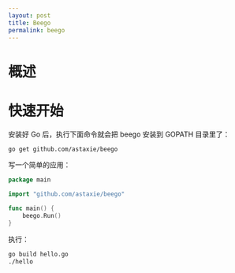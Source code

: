 ```yaml
---
layout: post
title: Beego
permalink: beego
---
```


# 概述


# 快速开始

安装好 Go 后，执行下面命令就会把 beego 安装到 GOPATH 目录里了：

```bash
go get github.com/astaxie/beego
```

写一个简单的应用：

```go
package main

import "github.com/astaxie/beego"

func main() {
    beego.Run()
}
```

执行：

```bash
go build hello.go
./hello
```
